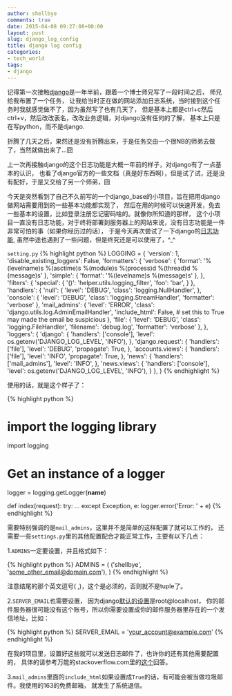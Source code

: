 ```yaml
---
author: shellbye
comments: true
date: 2015-04-08 09:27:08+00:00
layout: post
slug: django_log_config
title: django log config
categories:
- tech_world
tags:
- django
---
```


记得第一次接触[django](https://www.djangoproject.com/)是一年半前，跟着一个博士师兄写了一段时间之后，
师兄给我布置了一个任务，
让我给当时正在做的网站添加日志系统，当时接到这个任务时我就感觉做不了，因为虽然写了也有几天了，
但是基本上都是ctrl+c然后ctrl+v，然后改改表名，改改业务逻辑，对django没有任何的了解，
基本上只是在写python，而不是django.

折腾了几天之后，果然还是没有折腾出来，于是任务交由一个很NB的师弟去做了，当然就做出来了...囧

上一次再接触django的这个日志功能是大概一年前的样子，对django有了一点基本的认识，
也看了django官方的一些文档（真是好东西啊），但是试了试，还是没有配好，于是又交给了另一个师弟，囧

今天是突然看到了自己不久前写的一个django_base的小项目，旨在把用django做网站需要用到的一些基本功能都实现了，
然后在用的时候可以快速开发，免去一些基本的设置，比如登录注册忘记密码啥的。就像你所知道的那样，
这个小项目一直没有日志功能，对于终将部署到服务器上的网站来说，没有日志功能是一件非常可怕的事（如果你经历过的话），
于是今天再次尝试了一下django的[日志功能](https://docs.djangoproject.com/en/1.7/topics/logging/), 
虽然中途也遇到了一些问题，但是终究还是可以使用了，^_^

```setting.py```
{% highlight python %}
LOGGING = {
    'version': 1,
    'disable_existing_loggers': False,
    'formatters': {
        'verbose': {
            'format': '%(levelname)s %(asctime)s %(module)s %(process)d %(thread)d %(message)s'
        },
        'simple': {
            'format': '%(levelname)s %(message)s'
        },
    },
    'filters': {
        'special': {
            '()': 'helper.utils.logging_filter',
            'foo': 'bar',
        }
    },
    'handlers': {
        'null': {
            'level': 'DEBUG',
            'class': 'logging.NullHandler',
        },
        'console': {
            'level': 'DEBUG',
            'class': 'logging.StreamHandler',
            'formatter': 'verbose'
        },
        'mail_admins': {
            'level': 'ERROR',
            'class': 'django.utils.log.AdminEmailHandler',
            'include_html': False, # set this to True may made the email be suspicious
        },
        'file': {
            'level': 'DEBUG',
            'class': 'logging.FileHandler',
            'filename': 'debug.log',
            'formatter': 'verbose'
        },
    },
    'loggers': {
        'django': {
            'handlers': ['console'],
            'level': os.getenv('DJANGO_LOG_LEVEL', 'INFO'),
        },
        'django.request': {
            'handlers': ['file'],
            'level': 'DEBUG',
            'propagate': True,
        },
        'accounts.views': {
            'handlers': ['file'],
            'level': 'INFO',
            'propagate': True,
        },
        'news': {
            'handlers': ['mail_admins'],
            'level': 'INFO',
        },
        'news.views': {
            'handlers': ['console'],
            'level': os.getenv('DJANGO_LOG_LEVEL', 'INFO'),
        }
    },
}
{% endhighlight %}

使用的话，就是这个样子了：

{% highlight python %}
# import the logging library
import logging

# Get an instance of a logger
logger = logging.getLogger(__name__)

def index(request):
    try:
        ...
    except Exception, e:
        logger.error('Error: ' + e)
{% endhighlight %}

需要特别强调的是```mail_admins```，这里并不是简单的这样配置了就可以工作的，
还需要一些```settings.py```里的其他配置配合才能正常工作，主要有以下几点：

1.```ADMINS```一定要设置，并且格式如下：

{% highlight python %}
ADMINS = (
    ('shellbye', 'some_other_email@domain.com'),
)
{% endhighlight %}
    
注意结尾的那个英文逗号( ,)，这个是必须的，否则就不是tuple了。

2.```SERVER_EMAIL```也需要设置，
因为django[默认的设置](https://docs.djangoproject.com/en/1.7/ref/settings/#server-email)是root@localhost，
你的邮件服务器很可能没有这个账号，所以你需要设置成你的邮件服务器里存在的一个发信地址，比如：

{% highlight python %}
SERVER_EMAIL = 'your_account@example.com'
{% endhighlight %}

在我的项目里，设置好这些就可以发送日志邮件了，也许你的还有其他需要配置的，
具体的请参考万能的stackoverflow.com里的[这个](http://stackoverflow.com/questions/1414130/django-not-sending-emails-to-admins)回答。

3.```mail_admins```里面的```include_html```如果设置成```True```的话，有可能会被当做垃圾邮件。我使用的163的免费邮箱，
就发生了系统退信。